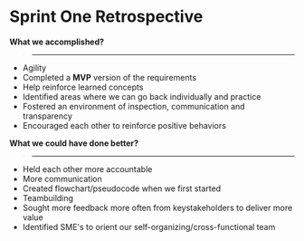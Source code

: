 # Sprint One Retrospective

**What we accomplished?** 
>---
* Agility
* Completed a __MVP__ version of the requirements
* Help reinforce learned concepts
* Identified areas where we can go back individually and practice
* Fostered an environment of inspection, communication and transparency
* Encouraged each other to reinforce positive behaviors



**What we could have done better?**
>---
* Held each other more accountable
* More communication
* Created flowchart/pseudocode when we first started
* Teambuilding
* Sought more feedback more often from keystakeholders to deliver more value
* Identified SME's to orient our self-organizing/cross-functional team